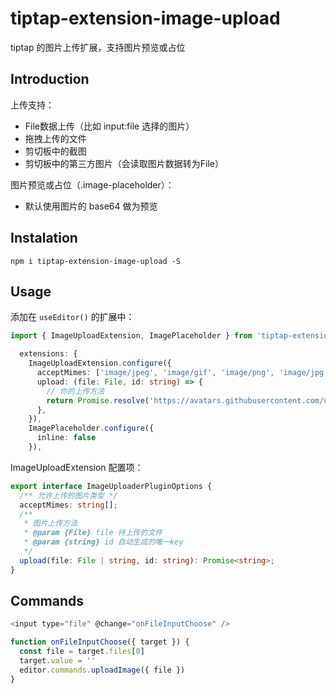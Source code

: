 # tiptap-extension-image-upload

tiptap 的图片上传扩展，支持图片预览或占位

## Introduction

上传支持：

- File数据上传（比如 input:file 选择的图片）
- 拖拽上传的文件
- 剪切板中的截图
- 剪切板中的第三方图片（会读取图片数据转为File）

图片预览或占位（.image-placeholder）：

- 默认使用图片的 base64 做为预览

## Instalation

`npm i tiptap-extension-image-upload -S`

## Usage

添加在 `useEditor()` 的扩展中：

```ts
import { ImageUploadExtension, ImagePlaceholder } from 'tiptap-extension-image-upload'

  extensions: {
    ImageUploadExtension.configure({
      acceptMimes: ['image/jpeg', 'image/gif', 'image/png', 'image/jpg'],
      upload: (file: File, id: string) => {
        // 你的上传方法
        return Promise.resolve('https://avatars.githubusercontent.com/u/112541088')
      },
    }),
    ImagePlaceholder.configure({
      inline: false
    }),
```

ImageUploadExtension 配置项：

```ts
export interface ImageUploaderPluginOptions {
  /** 允许上传的图片类型 */
  acceptMimes: string[];
  /**
   * 图片上传方法
   * @param {File} file 待上传的文件
   * @param {string} id 自动生成的唯一key
   */
  upload(file: File | string, id: string): Promise<string>;
}
```

## Commands

```js
<input type="file" @change="onFileInputChoose" />

function onFileInputChoose({ target }) {
  const file = target.files[0]
  target.value = ''
  editor.commands.uploadImage({ file })
}
```
